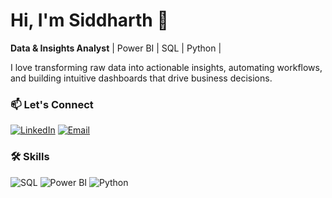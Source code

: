 # Hi, I'm Siddharth 👋

**Data & Insights Analyst** | Power BI | SQL | Python |  

I love transforming raw data into actionable insights, automating workflows, and building intuitive dashboards that drive business decisions.

### 📫 Let's Connect
[![LinkedIn](https://img.shields.io/badge/LinkedIn-blue?style=for-the-badge&logo=linkedin)](https://www.linkedin.com/in/siddharth-gowda-61b253233/)
[![Email](https://img.shields.io/badge/Email-red?style=for-the-badge&logo=gmail)](mailto:siddharthrgowda1@gmail.com)

### 🛠️ Skills
![SQL](https://img.shields.io/badge/SQL-4479A1?style=for-the-badge&logo=sql&logoColor=white)
![Power BI](https://img.shields.io/badge/Power%20BI-F2C811?style=for-the-badge&logo=powerbi&logoColor=black)
![Python](https://img.shields.io/badge/Python-3776AB?style=for-the-badge&logo=python&logoColor=white)
